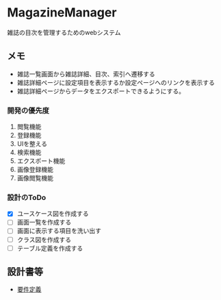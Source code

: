 # MagazineManager
雑誌の目次を管理するためのwebシステム

## メモ
- 雑誌一覧画面から雑誌詳細、目次、索引へ遷移する
- 雑誌詳細ページに設定項目を表示するか設定ページへのリンクを表示する
- 雑誌詳細ページからデータをエクスポートできるようにする。

### 開発の優先度
1. 閲覧機能
1. 登録機能
1. UIを整える
1. 検索機能
1. エクスポート機能
1. 画像登録機能
1. 画像閲覧機能

### 設計のToDo
- [x] ユースケース図を作成する
- [ ] 画面一覧を作成する
- [ ] 画面に表示する項目を洗い出す
- [ ] クラス図を作成する
- [ ] テーブル定義を作成する

## 設計書等
- [要件定義](doc/requirement-definition.md)
